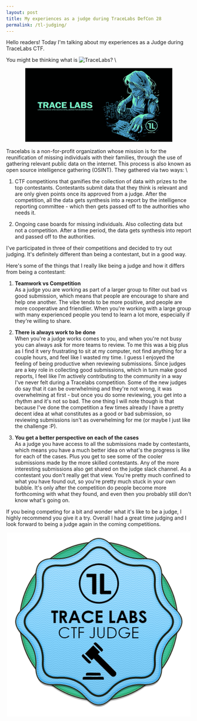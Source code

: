 ```yaml
---
layout: post
title: My experiences as a judge during TraceLabs DefCon 28 
permalink: /tl-judging/
---
```


Hello readers! Today I'm talking about my experiences as a Judge during TraceLabs CTF.

You might be thinking what is ![TraceLabs](https://www.tracelabs.org/)? \

<p align="center">
  <img width="400" height="200" src="/images/TL.png">
</p>

Tracelabs is a non-for-profit organization whose mission is for the reunification of missing individuals with their families, through the use of gathering relevant public data on the internet. This process is also known as open source intelligence gathering (OSINT). They gathered via two ways: \

1. CTF competitions that gamifies the collection of data with prizes to the top contestants. Contestants submit data that they think is relevant and are only given points once its approved from a judge. After the competition, all the data gets synthesis into a report by the intelligence reporting committee - which then gets passed off to the authorities who needs it.

2. Ongoing case boards for missing individuals. Also collecting data but not a competition. After a time period, the data gets synthesis into report and passed off to the authorities.

I've participated in three of their competitions and decided to try out judging. It's definitely different than being a contestant, but in a good way.

Here's some of the things that I really like being a judge and how it differs from being a contestant:

1. **Teamwork vs Competition** \
As a judge you are working as part of a larger group to filter out bad vs good submission, which means that people are encourage to share and help one another. The vibe tends to be more positive, and people are more cooperative and friendlier. When you're working with a large group with many experienced people you tend to learn a lot more, especially if they're willing to share.

2. **There is always work to be done** \
When you're a judge works comes to you, and when you're not busy you can always ask for more teams to review. To me this was a big plus as I find it very frustrating to sit at my computer, not find anything for a couple hours, and feel like I wasted my time. I guess I enjoyed the feeling of being productive when reviewing submissions. Since judges are a key role in collecting good submissions, which in turn make good reports, I feel like I'm actively contributing to the community in a way I've never felt during a Tracelabs competition. Some of the new judges do say that it can be overwhelming and they're not wrong, it was overwhelming at first - but once you do some reviewing, you get into a rhythm and it's not so bad. The one thing I will note though is that because I've done the competition a few times already I have a pretty decent idea at what constitutes as a good or bad submission, so reviewing submissions isn't as overwhelming for me (or maybe I just like the challenge :P).

3. **You get a better perspective on each of the cases** \
As a judge you have access to all the submissions made by contestants, which means you have a much better idea on what's the progress is like for each of the cases. Plus you get to see some of the cooler submissions made by the more skilled contestants. Any of the more interesting submissions also get shared on the judge slack channel. As a contestant you don't really get that view. You're pretty much confined to what you have found out, so you're pretty much stuck in your own bubble. It's only after the competition do people become more forthcoming with what they found, and even then you probably still don't know what's going on.

If you being competing for a bit and wonder what it's like to be a judge, I highly recommend you give it a try. Overall I had a great time judging and I look forward to being a judge again in the coming competitions.

<p align="center">
  <img width="500" height="500" src="/images/tl-judge-cert.png">
</p>

